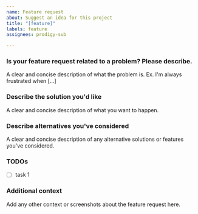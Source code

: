```yaml
---
name: Feature request
about: Suggest an idea for this project
title: "[feature]"
labels: feature
assignees: prodigy-sub

---
```


### Is your feature request related to a problem? Please describe.
A clear and concise description of what the problem is. Ex. I'm always frustrated when [...]

### Describe the solution you'd like
A clear and concise description of what you want to happen.

### Describe alternatives you've considered
A clear and concise description of any alternative solutions or features you've considered.

### TODOs
- [ ] task 1

### Additional context 
Add any other context or screenshots about the feature request here.
